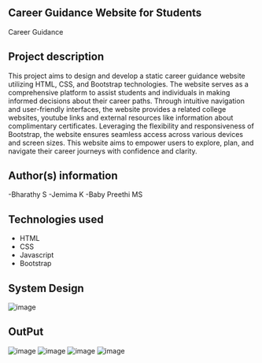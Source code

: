 ## Career Guidance Website for Students
Career Guidance
​
## Project description
This project aims to design and develop a static career guidance website utilizing HTML, CSS, and Bootstrap technologies. The website serves as a comprehensive platform to assist students and individuals in making informed decisions about their career paths. Through intuitive navigation and user-friendly interfaces, the website provides a related college websites, youtube links and external resources like information about complimentary certificates. Leveraging the flexibility and responsiveness of Bootstrap, the website ensures seamless access across various devices and screen sizes. This website aims to empower users to explore, plan, and navigate their career journeys with confidence and clarity.

## Author(s) information
  -Bharathy S
  -Jemima K
  -Baby Preethi MS
  
## Technologies used
 - HTML
 - CSS
 - Javascript
 - Bootstrap

## System Design
   ![image](https://github.com/user-attachments/assets/a5ef7381-dae8-4c4c-83f8-86af9e2a0c03)

## OutPut
![image](https://github.com/user-attachments/assets/e77a60b5-a9c2-4552-8781-a3e72387ad9e)
![image](https://github.com/user-attachments/assets/3877e5dd-eb9d-4006-a9ab-cbdc852c25ca)
![image](https://github.com/user-attachments/assets/3e6bf636-56d6-45a1-b4ea-64dd0fa2e164)
![image](https://github.com/user-attachments/assets/38587db4-e008-4502-9d2b-c734a86ee46b)







